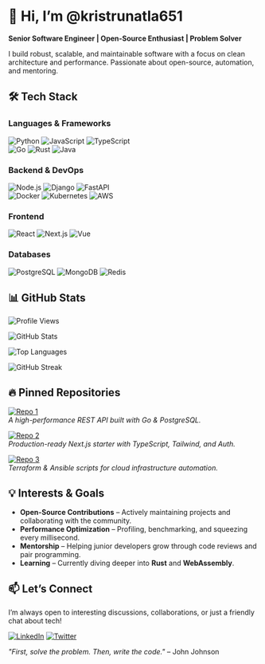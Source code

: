 # 👋 Hi, I’m @kristrunatla651  

**Senior Software Engineer | Open-Source Enthusiast | Problem Solver**  

I build robust, scalable, and maintainable software with a focus on clean architecture and performance. Passionate about open-source, automation, and mentoring.  

## 🛠️ Tech Stack  

### Languages & Frameworks  
![Python](https://img.shields.io/badge/-Python-3776AB?logo=python&logoColor=white) ![JavaScript](https://img.shields.io/badge/-JavaScript-F7DF1E?logo=javascript&logoColor=black) ![TypeScript](https://img.shields.io/badge/-TypeScript-3178C6?logo=typescript&logoColor=white)  
![Go](https://img.shields.io/badge/-Go-00ADD8?logo=go&logoColor=white) ![Rust](https://img.shields.io/badge/-Rust-000000?logo=rust&logoColor=white) ![Java](https://img.shields.io/badge/-Java-007396?logo=java&logoColor=white)  

### Backend & DevOps  
![Node.js](https://img.shields.io/badge/-Node.js-339933?logo=node.js&logoColor=white) ![Django](https://img.shields.io/badge/-Django-092E20?logo=django&logoColor=white) ![FastAPI](https://img.shields.io/badge/-FastAPI-009688?logo=fastapi&logoColor=white)  
![Docker](https://img.shields.io/badge/-Docker-2496ED?logo=docker&logoColor=white) ![Kubernetes](https://img.shields.io/badge/-Kubernetes-326CE5?logo=kubernetes&logoColor=white) ![AWS](https://img.shields.io/badge/-AWS-232F3E?logo=amazon-aws&logoColor=white)  

### Frontend  
![React](https://img.shields.io/badge/-React-61DAFB?logo=react&logoColor=black) ![Next.js](https://img.shields.io/badge/-Next.js-000000?logo=next.js&logoColor=white) ![Vue](https://img.shields.io/badge/-Vue-4FC08D?logo=vue.js&logoColor=white)  

### Databases  
![PostgreSQL](https://img.shields.io/badge/-PostgreSQL-4169E1?logo=postgresql&logoColor=white) ![MongoDB](https://img.shields.io/badge/-MongoDB-47A248?logo=mongodb&logoColor=white) ![Redis](https://img.shields.io/badge/-Redis-DC382D?logo=redis&logoColor=white)  

## 📊 GitHub Stats  

![Profile Views](https://komarev.com/ghpvc/?username=kristrunatla651&color=blue)  

![GitHub Stats](https://github-readme-stats.vercel.app/api?username=kristrunatla651&show_icons=true&theme=radical&hide_border=true)  

![Top Languages](https://github-readme-stats.vercel.app/api/top-langs/?username=kristrunatla651&layout=compact&theme=radical&hide_border=true)  

![GitHub Streak](https://github-readme-streak-stats.herokuapp.com/?user=kristrunatla651&theme=radical&hide_border=true)  

## 🔥 Pinned Repositories  

[![Repo 1](https://github-readme-stats.vercel.app/api/pin/?username=kristrunatla651&repo=awesome-project&theme=radical&hide_border=true)](https://github.com/kristrunatla651/awesome-project)  
*A high-performance REST API built with Go & PostgreSQL.*  

[![Repo 2](https://github-readme-stats.vercel.app/api/pin/?username=kristrunatla651&repo=nextjs-boilerplate&theme=radical&hide_border=true)](https://github.com/kristrunatla651/nextjs-boilerplate)  
*Production-ready Next.js starter with TypeScript, Tailwind, and Auth.*  

[![Repo 3](https://github-readme-stats.vercel.app/api/pin/?username=kristrunatla651&repo=devops-automation&theme=radical&hide_border=true)](https://github.com/kristrunatla651/devops-automation)  
*Terraform & Ansible scripts for cloud infrastructure automation.*  

## 💡 Interests & Goals  

- **Open-Source Contributions** – Actively maintaining projects and collaborating with the community.  
- **Performance Optimization** – Profiling, benchmarking, and squeezing every millisecond.  
- **Mentorship** – Helping junior developers grow through code reviews and pair programming.  
- **Learning** – Currently diving deeper into **Rust** and **WebAssembly**.  

## 📫 Let’s Connect  

I’m always open to interesting discussions, collaborations, or just a friendly chat about tech!  

[![LinkedIn](https://img.shields.io/badge/-LinkedIn-0A66C2?logo=linkedin&logoColor=white)](https://linkedin.com/in/kristrunatla651) [![Twitter](https://img.shields.io/badge/-Twitter-1DA1F2?logo=twitter&logoColor=white)](https://twitter.com/kristrunatla651)  

*"First, solve the problem. Then, write the code."* – John Johnson
